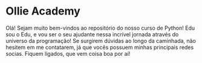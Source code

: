# Ollie Academy

Olá! Sejam muito bem-vindos ao repositório do nosso curso de Python! Edu sou o Edu, e vou ser o seu ajudante nessa incrível jornada através do universo da programação! Se surgirem dúvidas ao longo da caminhada, não hesitem em me contatarem, já que vocês possuem minhas principais redes socias. Fiquem ligados, que vem coisa boa por aí!
